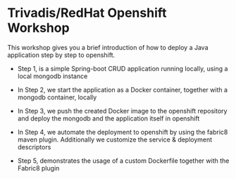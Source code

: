 # Trivadis/RedHat Openshift Workshop

This workshop gives you a brief introduction of how to deploy a Java application step by step to openshift.  

- Step 1, is a simple Spring-boot CRUD application running locally, using a local mongodb instance

- In Step 2, we start the application as a Docker container, together with a mongodb container, locally

- In Step 3, we push the created Docker image to the openshift repository and deploy the mongodb and the application itself in openshift

- In Step 4, we automate the deployment to openshift by using the fabric8 maven plugin. Additionally we customize the service & deployment descriptors

- Step 5, demonstrates the usage of a custom Dockerfile together with the Fabric8 plugin
